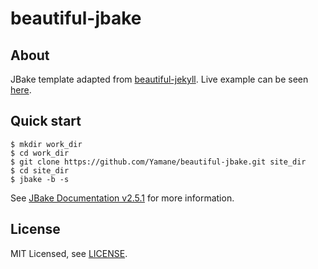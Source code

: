 # beautiful-jbake

## About

JBake template adapted from [beautiful-jekyll](https://github.com/daattali/beautiful-jekyll).
Live example can be seen [here](https://yamane.github.io/bj-demo/). 


## Quick start

    $ mkdir work_dir
    $ cd work_dir
    $ git clone https://github.com/Yamane/beautiful-jbake.git site_dir
    $ cd site_dir
    $ jbake -b -s

See [JBake Documentation v2.5.1](http://jbake.org/docs/2.5.1/) for more information.

## License

MIT Licensed, see [LICENSE](https://github.com/halogenica/Hugo-BeautifulHugo/blob/master/LICENSE).